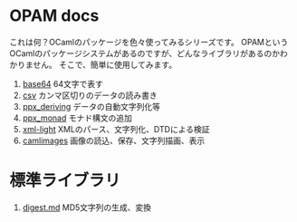 # OPAM docs

これは何？OCamlのパッケージを色々使ってみるシリーズです。
OPAMというOCamlのパッケージシステムがあるのですが、どんなライブラリがあるのかわかりません。
そこで、簡単に使用してみます。

1. [base64](base64) 64文字で表す
1. [csv](csv) カンマ区切りのデータの読み書き
1. [ppx_deriving](ppx_deriving) データの自動文字列化等
1. [ppx_monad](ppx_monad) モナド構文の追加
1. [xml-light](xml-light) XMLのパース、文字列化、DTDによる検証
1. [camlimages](camlimages) 画像の読込、保存、文字列描画、表示

# 標準ライブラリ

1. [digest.md](digest) MD5文字列の生成、変換
